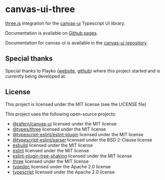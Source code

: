 # canvas-ui-three

[three.js](https://github.com/mrdoob/three.js) integration for the
[canvas-ui](https://github.com/rafern/canvas-ui) Typescript UI library.

Documentation is available on
[Github pages](https://rafern.github.io/canvas-ui-three/).

Documentation for canvas-ui is available in the
[canvas-ui repository](https://github.com/rafern/canvas-ui).

## Special thanks

Special thanks to Playko ([website](https://www.playko.com/),
[github](https://github.com/playkostudios)) where this project started and is
currently being developed at.

## License

This project is licensed under the MIT license (see the LICENSE file)

This project uses the following open-source projects:
- [@rafern/canvas-ui](https://github.com/rafern/canvas-ui) licensed under the MIT license
- [@types/three](https://github.com/DefinitelyTyped/DefinitelyTyped) licensed under the MIT license
- [@typescript-eslint/eslint-plugin](https://github.com/typescript-eslint/typescript-eslint/tree/master/packages/eslint-plugin) licensed under the MIT license
- [@typescript-eslint/parser](https://github.com/typescript-eslint/typescript-eslint/tree/master/packages/parser) licensed under the BSD 2-Clause license
- [esbuild](https://github.com/evanw/esbuild) licensed under the MIT license
- [eslint](https://github.com/eslint/eslint) licensed under the MIT license
- [eslint-plugin-tree-shaking](https://github.com/lukastaegert/eslint-plugin-tree-shaking) licensed under the MIT license
- [three](https://github.com/mrdoob/three.js) licensed under the MIT license
- [typedoc](https://github.com/TypeStrong/TypeDoc) licensed under the Apache 2.0 license
- [typescript](https://github.com/Microsoft/TypeScript) licensed under the Apache 2.0 license